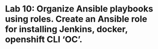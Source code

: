 # Lab 10: Organize Ansible playbooks using roles. Create an Ansible role for installing Jenkins, docker, openshift CLI ‘OC’.
